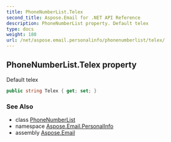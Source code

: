 ```yaml
---
title: PhoneNumberList.Telex
second_title: Aspose.Email for .NET API Reference
description: PhoneNumberList property. Default telex
type: docs
weight: 180
url: /net/aspose.email.personalinfo/phonenumberlist/telex/
---
```

## PhoneNumberList.Telex property

Default telex

```csharp
public string Telex { get; set; }
```

### See Also

* class [PhoneNumberList](../)
* namespace [Aspose.Email.PersonalInfo](../../phonenumberlist/)
* assembly [Aspose.Email](../../../)


